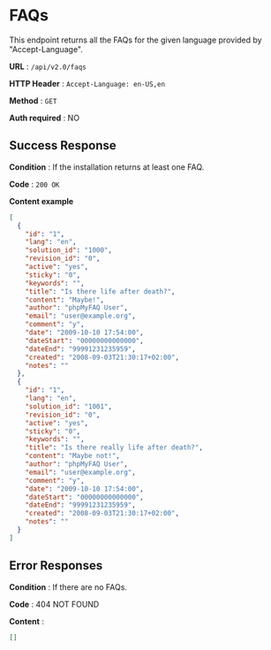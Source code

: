 # FAQs

This endpoint returns all the FAQs for the given language provided by "Accept-Language".

**URL** : `/api/v2.0/faqs`

**HTTP Header** : `Accept-Language: en-US,en`

**Method** : `GET`

**Auth required** : NO

## Success Response

**Condition** : If the installation returns at least one FAQ.

**Code** : `200 OK`

**Content example**

```json
[
  {
    "id": "1",
    "lang": "en",
    "solution_id": "1000",
    "revision_id": "0",
    "active": "yes",
    "sticky": "0",
    "keywords": "",
    "title": "Is there life after death?",
    "content": "Maybe!",
    "author": "phpMyFAQ User",
    "email": "user@example.org",
    "comment": "y",
    "date": "2009-10-10 17:54:00",
    "dateStart": "00000000000000",
    "dateEnd": "99991231235959",
    "created": "2008-09-03T21:30:17+02:00",
    "notes": ""
  },
  {
    "id": "1",
    "lang": "en",
    "solution_id": "1001",
    "revision_id": "0",
    "active": "yes",
    "sticky": "0",
    "keywords": "",
    "title": "Is there really life after death?",
    "content": "Maybe not!",
    "author": "phpMyFAQ User",
    "email": "user@example.org",
    "comment": "y",
    "date": "2009-10-10 17:54:00",
    "dateStart": "00000000000000",
    "dateEnd": "99991231235959",
    "created": "2008-09-03T21:30:17+02:00",
    "notes": ""
  }
]
```

## Error Responses

**Condition** : If there are no FAQs.

**Code** : 404 NOT FOUND

**Content** :

```json
[]
```
